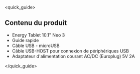 <quick_guide> 

## Contenu du produit
*	Energy Tablet 10.1" Neo 3
*	Guide rapide
*	Câble USB - microUSB 
*	Câble USB-HOST pour connexion de périphériques USB
*	Adaptateur d'alimentation courant AC/DC (Europlug) 5V 2A

</quick_guide>
